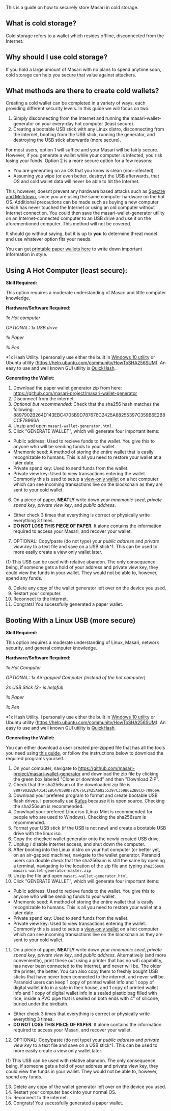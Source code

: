 This is a guide on how to securely store Masari in cold storage.

## What is cold storage?

Cold storage refers to a wallet which resides offline, disconnected from the Internet.

## Why should I use cold storage?

If you hold a large amount of Masari with no plans to spend anytime soon, cold storage can help you secure that value against attackers.

## What methods are there to create cold wallets?

Creating a cold wallet can be completed in a variety of ways, each providing different security levels. In this guide we will focus on two:
1. Simply disconnecting from the Internet and running the masari-wallet-generator on your every-day hot computer (least secure).
2. Creating a bootable USB stick with any Linux distro, disconnecting from the internet, booting from the USB stick, running the generator, and destroying the USB stick afterwards (more secure).

For most users, option 1 will suffice and your Masari will be fairly secure. However, if you generate a wallet while your computer is infected, you risk losing your funds. Option 2 is a more secure option for a few reasons:

* You are generating on an OS that you know is clean (non-infected).
* Assuming you wipe (or even better, destroy) the USB afterwards, that OS and cold wallet data will never be able to hit the Internet.

This, however, doesnt prevent any hardware based attacks such as [Spectre and Meltdown](https://ds9a.nl/articles/posts/spectre-meltdown/), since you are using the same computer hardware on the hot OS. Additional precautions can be made such as buying a new computer which has never touched the Internet or using an old computer without Internet connection. You could then save the masari-wallet-generator utility on an Internet-connected computer to an USB drive and use it on the aforementioned computer. This method will not be covered.

It should go without saying, but it is up to **you** to determine threat model and use whatever option fits your needs.

You can get [printable paper wallets here](https://github.com/masari-project/Masari-Marketing/tree/master/Paper%20Wallets) to write down important information in style.

## Using A Hot Computer (least secure):

**Skill Required:**

This option requires a moderate understanding of Masari and little computer knowledge.

**Hardware/Software Required:**

*1x Hot computer*

*OPTIONAL: 1x USB drive*

*1x Paper*

*1x Pen*

*1x Hash Utility.  I personally use either the built in [Windows 10 utility](https://docs.microsoft.com/en-us/windows-server/administration/windows-commands/certutil#BKMK_hashfile) or Ubuntu utility (https://help.ubuntu.com/community/HowToSHA256SUM). An easy to use and well known GUI utility is [QuickHash](https://sourceforge.net/projects/quickhash/).

**Generating the Wallet:**

1. Download the paper wallet generator zip from here: https://github.com/masari-project/masari-wallet-generator
2. Disconnect from the internet.
3. *Optional but recommended:* Check that the sha256 hash matches the following: 8897902B264D143EBC4705B9D787676C2425A68255397C359B6E2B8CCF78966A
4. Unzip and open `masari-wallet-generator.html`.
5. Click "GENERATE WALLET", which will generate four important items:
 * Public address: Used to recieve funds to the wallet. You give this to anyone who will be sending funds to your wallet.
 * Mnemonic seed: A method of storing the entire wallet that is easily recognizable to humans. This is all you need to restore your wallet at a later date.
 * Private spend key: Used to send funds from the wallet.
 * Private view key: Used to view transactions entering the wallet.  Commonly this is used to setup a [view-only wallet]() on a hot computer which can see incoming transactions live on the blockchain as they are sent to your cold wallet.
6. On a piece of paper, **NEATLY** write down your *mnemonic seed*, *private spend key*, *private view key*, and *public address*.
 * Either check 3 times that everything is correct or physically write everything 3 times.
 * **DO NOT LOSE THIS PIECE OF PAPER**. It alone contains the information required to access your Masari, and recover your wallet.
7. OPTIONAL: Copy/paste (do not type) your *public address* and *private view key* to a text file and save on a USB stick^1.  This can be used to more easily create a view only wallet later.

(1) This USB can be used with relative abandon.  The only consequence being, if someone gets a hold of your address and private view key, they could view the funds in your wallet.  They would not be able to, however, spend any funds.

8. Delete any copy of the wallet generator left over on the device you used.
9. Restart your computer.
10. Reconnect to the internet.
11. Congrats! You sucessfully generated a paper wallet.

## Booting With a Linux USB (more secure)

**Skill Required:**

This option requires a moderate understanding of Linux, Masari, network security, and general computer knowledge.

**Hardware/Software Required:**

*1x Hot Computer*

*OPTIONAL: 1x Air-gapped Computer (instead of the hot computer)*

*2x USB Stick (3+ is helpful)*

*1x Paper*

*1x Pen*

*1x Hash Utility.  I personally use either the built in [Windows 10 utility](https://docs.microsoft.com/en-us/windows-server/administration/windows-commands/certutil#BKMK_hashfile) or Ubuntu utility (https://help.ubuntu.com/community/HowToSHA256SUM). An easy to use and well known GUI utility is [QuickHash](https://sourceforge.net/projects/quickhash/).

**Generating the Wallet:**

You can either download a user created pre-zipped file that has all the tools you need using [this guide](https://github.com/JeuTheIdit/Masari-usb-cold-wallet-gen), or follow the instructions below to download the required programs yourself.

1. On your computer, navigate to https://github.com/masari-project/masari-wallet-generator and download the zip file by clicking the green box labeled "Clone or download" and then "Download ZIP". 
2. Check that the sha256sum of the downloaded zip file is `8897902B264D143EBC4705B9D787676C2425A68255397C359B6E2B8CCF78966A`.
3. Download your prefered program to format and create bootable USB flash drives.  I personally use [Rufus](https://rufus.ie/) because it is open source. Checking the sha256sum is recommended.
4. Donwload your prefered Linux iso (Linux Mint is recommended for people who are used to Windows). Checking the sha256sum is recommended.
5. Format your USB stick (if the USB is not new) and create a bootable USB drive with the linux iso.
6. Copy the checked wallet generator onto the newly created USB drive.
7. Unplug / disable internet access, and shut down the computer.
8. After booting into the Linux distro on your hot computer (or better yet, on an air-gapped machine), navigate to the wallet generator. Paranoid users can double check that the sha256sum is still the same by opening a terminal, navigating to the location of the zip file and typing `sha256sum masari-wallet-generator-master.zip`
9. Unzip the file and open `masari-wallet-generator.html`.
10. Click "GENERATE WALLET", which will generate four important items:
 * Public address: Used to recieve funds to the wallet. You give this to anyone who will be sending funds to your wallet.
 * Mnemonic seed: A method of storing the entire wallet that is easily recognizable to humans. This is all you need to restore your wallet at a later date.
 * Private spend key: Used to send funds from the wallet.
 * Private view key: Used to view transactions entering the wallet.  Commonly this is used to setup a [view-only wallet]() on a hot computer which can see incoming transactions live on the blockchain as they are sent to your cold wallet.
11. On a piece of paper, **NEATLY** write down your *mnemonic seed*, *private spend key*, *private view key*, and *public address*. Alternatively (and more conveniently), print these out using a printer that has no wifi capability, has never been connected to the internet, and never will be. The older the printer, the better. You can also copy them to freshly bought USB sticks that have never been connected to the internet, and never will be. Paranoid users can keep 1 copy of printed wallet info and 1 copy of digital wallet info in a safe in their house, and 1 copy of printed wallet info and 1 copy of digital wallet info in a sealed plastic bag filled with rice, inside a PVC pipe that is sealed on both ends with 4" of silicone, buried under the birdbath.
 * Either check 3 times that everything is correct or physically write everything 3 times.
 * **DO NOT LOSE THIS PIECE OF PAPER**. It alone contains the information required to access your Masari, and recover your wallet.
12. OPTIONAL: Copy/paste (do not type) your *public address* and *private view key* to a text file and save on a USB stick^1.  This can be used to more easily create a view only wallet later.

(1) This USB can be used with relative abandon.  The only consequence being, if someone gets a hold of your address and private view key, they could view the funds in your wallet.  They would not be able to, however, spend any funds.

13. Delete any copy of the wallet generator left over on the device you used.
14. Restart your computer back into your normal OS.
15. Reconnect to the internet.
16. Congrats! You sucessfully generated a paper wallet.
